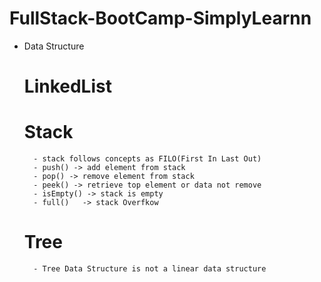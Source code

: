# FullStack-BootCamp-SimplyLearnn

* Data Structure

    # LinkedList

    # Stack
        - stack follows concepts as FILO(First In Last Out)
        - push() -> add element from stack
        - pop() -> remove element from stack
        - peek() -> retrieve top element or data not remove
        - isEmpty() -> stack is empty
        - full()   -> stack Overfkow
    # Tree
        - Tree Data Structure is not a linear data structure